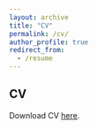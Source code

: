 ```yaml
---
layout: archive
title: "CV"
permalink: /cv/
author_profile: true
redirect_from:
  - /resume
---
```


## CV
Download CV [here](http://academicpages.github.io/files/shibaike_cv.pdf).

